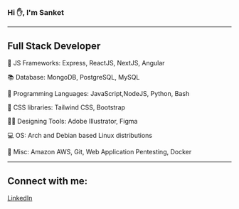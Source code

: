 ### Hi ✋, I'm Sanket

---
## Full Stack Developer

🧪 JS Frameworks: Express, ReactJS, NextJS, Angular 

📚 Database: MongoDB, PostgreSQL, MySQL

📝 Programming Languages: JavaScript,NodeJS, Python, Bash

🎨 CSS libraries: Tailwind CSS, Bootstrap 

👨‍🎨️ Designing Tools: Adobe Illustrator, Figma

💻 OS: Arch and Debian based Linux distributions

🎊 Misc: Amazon AWS, Git, Web Application Pentesting, Docker

---
## Connect with me: 

[LinkedIn](https://www.linkedin.com/in/sanket-shete-15064318b)
